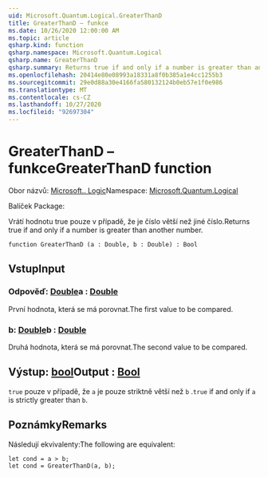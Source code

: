 ```yaml
---
uid: Microsoft.Quantum.Logical.GreaterThanD
title: GreaterThanD – funkce
ms.date: 10/26/2020 12:00:00 AM
ms.topic: article
qsharp.kind: function
qsharp.namespace: Microsoft.Quantum.Logical
qsharp.name: GreaterThanD
qsharp.summary: Returns true if and only if a number is greater than another number.
ms.openlocfilehash: 20414e80e08993a18331a8f0b385a1e4cc1255b3
ms.sourcegitcommit: 29e0d88a30e4166fa580132124b0eb57e1f0e986
ms.translationtype: MT
ms.contentlocale: cs-CZ
ms.lasthandoff: 10/27/2020
ms.locfileid: "92697304"
---
```

# <a name="greaterthand-function"></a><span data-ttu-id="8807c-102">GreaterThanD – funkce</span><span class="sxs-lookup"><span data-stu-id="8807c-102">GreaterThanD function</span></span>

<span data-ttu-id="8807c-103">Obor názvů: [Microsoft.. Logic](xref:Microsoft.Quantum.Logical)</span><span class="sxs-lookup"><span data-stu-id="8807c-103">Namespace: [Microsoft.Quantum.Logical](xref:Microsoft.Quantum.Logical)</span></span>

<span data-ttu-id="8807c-104">Balíček [](https://nuget.org/packages/)</span><span class="sxs-lookup"><span data-stu-id="8807c-104">Package: [](https://nuget.org/packages/)</span></span>


<span data-ttu-id="8807c-105">Vrátí hodnotu true pouze v případě, že je číslo větší než jiné číslo.</span><span class="sxs-lookup"><span data-stu-id="8807c-105">Returns true if and only if a number is greater than another number.</span></span>

```qsharp
function GreaterThanD (a : Double, b : Double) : Bool
```


## <a name="input"></a><span data-ttu-id="8807c-106">Vstup</span><span class="sxs-lookup"><span data-stu-id="8807c-106">Input</span></span>

### <a name="a--double"></a><span data-ttu-id="8807c-107">Odpověď: [Double](xref:microsoft.quantum.lang-ref.double)</span><span class="sxs-lookup"><span data-stu-id="8807c-107">a : [Double](xref:microsoft.quantum.lang-ref.double)</span></span>

<span data-ttu-id="8807c-108">První hodnota, která se má porovnat.</span><span class="sxs-lookup"><span data-stu-id="8807c-108">The first value to be compared.</span></span>


### <a name="b--double"></a><span data-ttu-id="8807c-109">b: [Double](xref:microsoft.quantum.lang-ref.double)</span><span class="sxs-lookup"><span data-stu-id="8807c-109">b : [Double](xref:microsoft.quantum.lang-ref.double)</span></span>

<span data-ttu-id="8807c-110">Druhá hodnota, která se má porovnat.</span><span class="sxs-lookup"><span data-stu-id="8807c-110">The second value to be compared.</span></span>



## <a name="output--bool"></a><span data-ttu-id="8807c-111">Výstup: [bool](xref:microsoft.quantum.lang-ref.bool)</span><span class="sxs-lookup"><span data-stu-id="8807c-111">Output : [Bool](xref:microsoft.quantum.lang-ref.bool)</span></span>

<span data-ttu-id="8807c-112">`true` pouze v případě, že `a` je pouze striktně větší než `b` .</span><span class="sxs-lookup"><span data-stu-id="8807c-112">`true` if and only if `a` is strictly greater than `b`.</span></span>

## <a name="remarks"></a><span data-ttu-id="8807c-113">Poznámky</span><span class="sxs-lookup"><span data-stu-id="8807c-113">Remarks</span></span>

<span data-ttu-id="8807c-114">Následují ekvivalenty:</span><span class="sxs-lookup"><span data-stu-id="8807c-114">The following are equivalent:</span></span>

```Q#
let cond = a > b;
let cond = GreaterThanD(a, b);
```